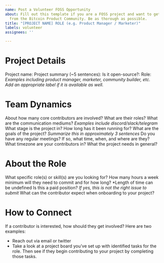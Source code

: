 ```yaml
---
name: Post a Volunteer FOSS Opportunity
about: Fill out this template if you are a FOSS project and want to get volunteers
  from the Bitcoin Product Community. Be as thorough as possible.
title: "[PROJECT NAME] ROLE (e.g. Product Manager / Marketer)"
labels: volunteer
assignees: ''

---
```


# Project Details
Project name: 
Project summary (~5 sentences): 
Is it open-source?: 
Role: *Examples including product manager, marketer, community builder, etc. Add an appropriate label if it is available as well.*

# Team Dynamics
About how many core contributors are involved? What are their roles?
What are the communication mediums? *Examples include discord/slack/telegram*
What stage is the project in? 
How long has it been running for?
What are the goals of the project? *Summarize this in approximately 3 sentences*
Do you have any regular meetings? If so, what time, when, and where are they?
What timezone are your contributors in?
What the project needs in general?

# About the Role
What specific role(s) or skill(s) are you looking for?
How many hours a week minimum will they need to commit and for how long? *Length of time can be undefined
Is this a paid position? *If yes, this is not the right issue to submit*
What can the contributor expect when onboarding to your project? 

# How to Connect
If a contributor is interested, how should they get involved? Here are two examples:
+ Reach out via email or twitter
+ Take a look at a project board you’ve set up with identified tasks for the role. Then see if they begin contributing to your project by completing those tasks.

